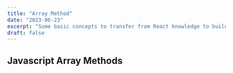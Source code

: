 ```yaml
---
title: "Array Method"
date: "2023-06-23"
excerpt: "Some basic concepts to transfer from React knowledge to building SwiftUI apps"
draft: false
---
```


## Javascript Array Methods
